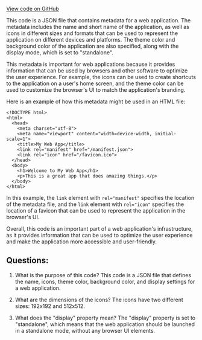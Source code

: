 [View code on GitHub](zoo-labs/zoo/blob/master/foundation/public/favicon/site.webmanifest)

This code is a JSON file that contains metadata for a web application. The metadata includes the name and short name of the application, as well as icons in different sizes and formats that can be used to represent the application on different devices and platforms. The theme color and background color of the application are also specified, along with the display mode, which is set to "standalone". 

This metadata is important for web applications because it provides information that can be used by browsers and other software to optimize the user experience. For example, the icons can be used to create shortcuts to the application on a user's home screen, and the theme color can be used to customize the browser's UI to match the application's branding. 

Here is an example of how this metadata might be used in an HTML file:

```
<!DOCTYPE html>
<html>
  <head>
    <meta charset="utf-8">
    <meta name="viewport" content="width=device-width, initial-scale=1">
    <title>My Web App</title>
    <link rel="manifest" href="/manifest.json">
    <link rel="icon" href="/favicon.ico">
  </head>
  <body>
    <h1>Welcome to My Web App</h1>
    <p>This is a great app that does amazing things.</p>
  </body>
</html>
```

In this example, the `link` element with `rel="manifest"` specifies the location of the metadata file, and the `link` element with `rel="icon"` specifies the location of a favicon that can be used to represent the application in the browser's UI. 

Overall, this code is an important part of a web application's infrastructure, as it provides information that can be used to optimize the user experience and make the application more accessible and user-friendly.
## Questions: 
 1. What is the purpose of this code?
   This code is a JSON file that defines the name, icons, theme color, background color, and display settings for a web application.

2. What are the dimensions of the icons?
   The icons have two different sizes: 192x192 and 512x512.

3. What does the "display" property mean?
   The "display" property is set to "standalone", which means that the web application should be launched in a standalone mode, without any browser UI elements.